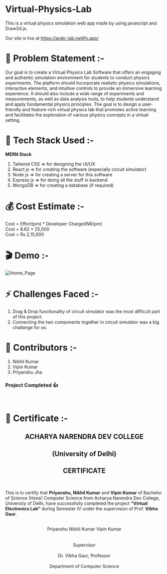 # Virtual-Physics-Lab

This is a virtual physics simulation web app made by using javascript and Draw2d.js.

Our site is live at https://andc-lab.netlify.app/

# 🎯 Problem Statement :-

<p>Our goal is to create a Virtual Physics Lab Software that offers an engaging and authentic simulation environment for students to conduct physics experiments. The platform should incorporate realistic physics simulations, interactive elements, and intuitive controls to provide an immersive learning experience. It should also include a wide range of experiments and measurements, as well as data analysis tools, to help students understand and apply fundamental physics principles. The goal is to design a user-friendly and feature-rich virtual physics lab that promotes active learning and facilitates the exploration of various physics concepts in a virtual setting.</p>

# 🔧 Tech Stack Used :-

<strong>MERN Stack</strong>
<ol>
<li>Tailwind CSS => for designing the UI/UX</li>
<li>React js => for creating the software (especially circuit simulator)</li>
<li>Node js => for creating a server for this software</li>
<li>Express js => for doing all the stuff in backend</li>
<li>MongoDB => for creating a database (if required)</li>
</ol>


# 💰 Cost Estimate :-

Cost = Effort(pm) * Developer Charge(INR/pm)
<br>
Cost = 8.62 * 25,000
<br>
Cost = Rs 2,15,000

#  🎬 Demo :-

![Home_Page](output.png)

# ⚡ Challenges Faced :-

<ol>
<li>Drag & Drop functionality of circuit simulator was the most difficult part of this project.</li>
<li>Connecting the two components together in circuit simulator was a big challange for us.</li>
</ol>

# 👥 Contributors :-

<ol>
<li>Nikhil Kumar</li>
<li>Vipin Kumar</li>
<li>Priyanshu Jha</li>
</ol>

<h3>Project Completed 👍</h3>

<br>

# 📃 Certificate :-

<center><h2>ACHARYA NARENDRA DEV COLLEGE</h2></center>
<center><h2>(University of Delhi)</h2></center>

<center><h2>CERTIFICATE</h2></center>
<br>
<p>This is to certify that <strong>Priyanshu, Nikhil Kumar</strong> and <strong>Vipin Kumar</strong> of Bachelor of Science (Hons)
Computer Science from Acharya Narendra Dev College, University of Delhi, have successfully
completed the project <strong>“Virtual Electronics Lab”</strong> during Semester IV under the supervision of Prof.
<strong>Vibha Gaur</strong>.</p>
  <br>
<center>Priyanshu Nikhil Kumar Vipin Kumar</center>
<br>
<br>

<center>Supervisor<center>
  <br>
<center>Dr. Vibha Gaur, Professor</center>
  <br>
<center>Department of Computer Science</center>
